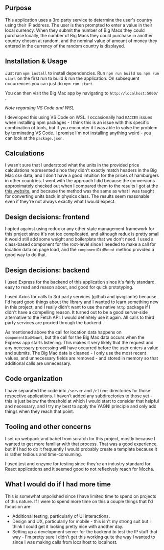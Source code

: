 ## Purpose
This application uses a 3rd party service to determine the user's country using their IP address. The user is then prompted to enter a value in their local currency. When they submit the number of Big Macs they could purchase locally, the number of Big Macs they could purchase in another country chosen at random, and the nominal value of amount of money they entered in the currency of the random country is displayed.

## Installation & Usage
Just run `npm install` to install dependencies. Run `npm run build && npm run start` on the first run to build & run the application. On subsequent occurrences you can just do `npm run start`.

You can then visit the Big Mac app by navigating to `http://localhost:5000/ `.

*Note regarding VS Code and WSL*

I developed this using VS Code on WSL. I occasionally had `EACCES` issues when installing npm packages - I think this is an issue with this specific combination of tools, but if you encounter it I was able to solve the problem by terminating VS Code. I promise I'm not installing anything weird - you can look at the `package.json`.

## Calculations
I wasn't sure that I understood what the units in the provided price calculations represented since they didn't exactly match headers in the Big Mac csv data, and I don't have a good intuition for the prices of hamburgers in other countries. I went with the approach I did because the conversions approximately checked out when I compared them to the results I got at the [this website](https://fxtop.com/en/historical-currency-converter.php), and because the method was the same as what I was taught for converting units back in physics class. The results seem reasonable even if they're not always exactly what I would expect.

##  Design decisions: frontend
I opted against using redux or any other state management framework for this project since it's not too complicated, and although redux is pretty small it would still add some weight and boilerplate that we don't need. I used a class-based component for the root-level since I needed to make a call for location data on page load, and the `componentDidMount` method provided a good way to do that.

## Design decisions: backend
I used Express for the backend of this application since it's fairly standard, easy to read and reason about, and good for quick prototyping. 

I used Axios for calls to 3rd party services (github and ipvigilante) because I'd heard good things about the library and I wanted to learn something new in this project, and I really didn't want to use the native `http` package if I didn't have a compelling reason. It turned out to be a good server-side alternative to the Fetch API. I would definitely use it again. All calls to third party services are proxied through the backend.

As mentioned above the call for location data happens on `componentDidMount`, but the call for the Big Mac data occurs when the Express app starts listening. This makes it very likely that the request and any necessary processing will have occurred before the user enters a value and submits. The Big Mac data is cleaned - I only use the most recent values, and unnecessary fields are removed - and stored in memory so that additional calls are unnecessary.

## Code organization
I have separated the code into `/server` and `/client` directories for those respective applications. I haven't added any subdirectories to those yet - this is just below the threshold at which I would start to consider that helpful and necessary, and I try my best to apply the YAGNI principle and only add things when they reach that point.

## Tooling and other concerns
I set up webpack and babel from scratch for this project, mostly because I wanted to get more familiar with that process. That was a good experience, but if I had to do it frequently I would probably create a template because it is rather tedious and time-consuming.

I used jest and enzyme for testing since they're an industry standard for React applications and it seemed good to not reflexively reach for Mocha.

## What I would do if I had more time
This is somewhat unpolished since I have limited time to spend on projects of this nature. If I were to spend more time on this a couple things that I'd focus on are:

* Additional testing, particularly of UI interactions.
* Design and UX, particularly for mobile - this isn't my strong suit but I think I could get it looking pretty nice with another day.
* Setting up a development server for the backend to test the IP stuff that way - I'm pretty sure I didn't get this working quite the way I wanted to since I was making calls from localhost to localhost.